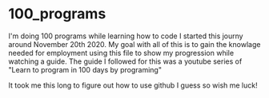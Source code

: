 # 100_programs
I'm doing 100 programs while learning how to code
I started this journy around November 20th 2020.
My goal with all of this is to gain the knowlage needed for employment using this file to show my progression while watching a guide.
The guide I followed for this was a youtube series of 
"Learn to program in 100 days by programing"

It took me this long to figure out how to use github I guess so wish me luck!
